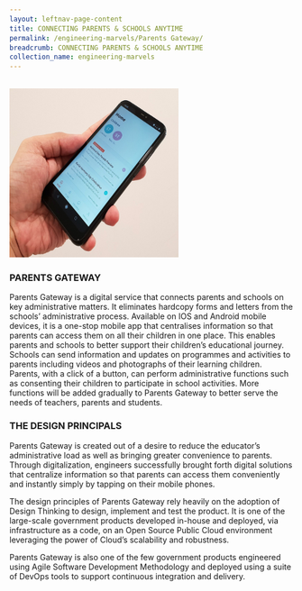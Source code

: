 ```yaml
---
layout: leftnav-page-content
title: CONNECTING PARENTS & SCHOOLS ANYTIME
permalink: /engineering-marvels/Parents Gateway/
breadcrumb: CONNECTING PARENTS & SCHOOLS ANYTIME
collection_name: engineering-marvels
---
```




</br>
<img src="/images/parents gateway.jpg" width="300" height="300">

### PARENTS GATEWAY

Parents Gateway is a digital service that connects parents and schools on key administrative matters. It eliminates hardcopy forms and letters from the schools’ administrative process. Available on IOS and Android mobile devices, it is a one-stop mobile app that centralises information so that parents can access them on all their children in one place. This enables parents and schools to better support their children’s educational journey. Schools can send information and updates on programmes and activities to parents including videos and photographs of their learning children. Parents, with a click of a button, can perform administrative functions such as consenting their children to participate in school activities. More functions will be added gradually to Parents Gateway to better serve the needs of teachers, parents and students.

### THE DESIGN PRINCIPALS

Parents Gateway is created out of a desire to reduce the educator’s administrative load as well as bringing greater convenience to parents. Through digitalization, engineers successfully brought forth digital solutions that centralize information so that parents can access them conveniently and instantly simply by tapping on their mobile phones.
 
The design principles of Parents Gateway rely heavily on the adoption of Design Thinking to design, implement and test the product. It is one of the large-scale government products developed in-house and deployed, via infrastructure as a code, on an Open Source Public Cloud environment leveraging the power of Cloud’s scalability and robustness.  

Parents Gateway is also one of the few government products engineered using Agile Software Development Methodology and deployed using a suite of DevOps tools to support continuous integration and delivery.
